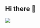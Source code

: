 ## Hi there 👋

<!--
**khr316/khr316** is a ✨ _special_ ✨ repository because its `README.md` (this file) appears on your GitHub profile.

Here are some ideas to get you started:

- 🔭 I’m currently working on ...
- 🌱 I’m currently learning ...
- 👯 I’m looking to collaborate on ...
- 🤔 I’m looking for help with ...
- 💬 Ask me about ...
- 📫 How to reach me: ...
- 😄 Pronouns: ...
- ⚡ Fun fact: ...
-->

<a href="github.com/khr316" align='center'>
    <img src="https://capsule-render.vercel.app/api?type=waving&color=gradient&height=300&section=header&text=💻WELCOME_KHR316💻&fontSize=70&animation=fadeIn&fontAlignY=38"/>
</a>
